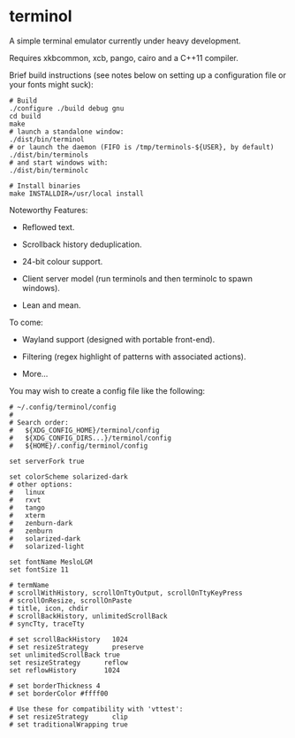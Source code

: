 terminol
========

A simple terminal emulator currently under heavy development.

Requires xkbcommon, xcb, pango, cairo and a C++11 compiler.

Brief build instructions (see notes below on setting up a configuration file
or your fonts might suck):

    # Build
    ./configure ./build debug gnu
    cd build
    make
    # launch a standalone window:
    ./dist/bin/terminol
    # or launch the daemon (FIFO is /tmp/terminols-${USER}, by default)
    ./dist/bin/terminols
    # and start windows with:
    ./dist/bin/terminolc

    # Install binaries
    make INSTALLDIR=/usr/local install

Noteworthy Features:

 - Reflowed text.

 - Scrollback history deduplication.

 - 24-bit colour support.

 - Client server model (run terminols and then terminolc to spawn windows).

 - Lean and mean.

To come:

 - Wayland support (designed with portable front-end).

 - Filtering (regex highlight of patterns with associated actions).

 - More...

You may wish to create a config file like the following:

    # ~/.config/terminol/config
    #
    # Search order:
    #   ${XDG_CONFIG_HOME}/terminol/config
    #   ${XDG_CONFIG_DIRS...}/terminol/config
    #   ${HOME}/.config/terminol/config
    
    set serverFork true
    
    set colorScheme solarized-dark
    # other options:
    #   linux
    #   rxvt
    #   tango
    #   xterm
    #   zenburn-dark
    #   zenburn
    #   solarized-dark
    #   solarized-light

    set fontName MesloLGM
    set fontSize 11
    
    # termName
    # scrollWithHistory, scrollOnTtyOutput, scrollOnTtyKeyPress
    # scrollOnResize, scrollOnPaste
    # title, icon, chdir
    # scrollBackHistory, unlimitedScrollBack
    # syncTty, traceTty
    
    # set scrollBackHistory   1024
    # set resizeStrategy      preserve
    set unlimitedScrollBack true
    set resizeStrategy      reflow
    set reflowHistory       1024
    
    # set borderThickness 4
    # set borderColor #ffff00
    
    # Use these for compatibility with 'vttest':
    # set resizeStrategy      clip
    # set traditionalWrapping true
